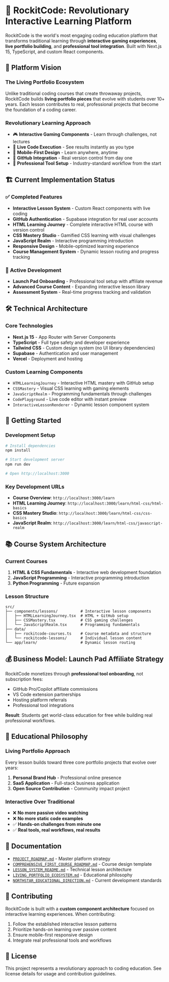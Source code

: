# 🚀 RockitCode: Revolutionary Interactive Learning Platform

RockitCode is the world's most engaging coding education platform that transforms traditional learning through **interactive gaming experiences**, **live portfolio building**, and **professional tool integration**. Built with Next.js 15, TypeScript, and custom React components.

## 🎯 Platform Vision

### **The Living Portfolio Ecosystem**
Unlike traditional coding courses that create throwaway projects, RockitCode builds **living portfolio pieces** that evolve with students over 10+ years. Each lesson contributes to real, professional projects that become the foundation of a coding career.

### **Revolutionary Learning Approach**
- 🎮 **Interactive Gaming Components** - Learn through challenges, not lectures
- 🔴 **Live Code Execution** - See results instantly as you type
- 📱 **Mobile-First Design** - Learn anywhere, anytime
- 🔗 **GitHub Integration** - Real version control from day one
- 💼 **Professional Tool Setup** - Industry-standard workflow from the start

## 🏗️ **Current Implementation Status**

### ✅ **Completed Features**
- **Interactive Lesson System** - Custom React components with live coding
- **GitHub Authentication** - Supabase integration for real user accounts
- **HTML Learning Journey** - Complete interactive HTML course with version control
- **CSS Mastery Studio** - Gamified CSS learning with visual challenges
- **JavaScript Realm** - Interactive programming introduction
- **Responsive Design** - Mobile-optimized learning experience
- **Course Management System** - Dynamic lesson routing and progress tracking

### 🔄 **Active Development**
- **Launch Pad Onboarding** - Professional tool setup with affiliate revenue
- **Advanced Course Content** - Expanding interactive lesson library
- **Assessment System** - Real-time progress tracking and validation

## 🛠️ **Technical Architecture**

### **Core Technologies**
- **Next.js 15** - App Router with Server Components
- **TypeScript** - Full type safety and developer experience
- **Tailwind CSS** - Custom design system (no UI library dependencies)
- **Supabase** - Authentication and user management
- **Vercel** - Deployment and hosting

### **Custom Learning Components**
- `HTMLLearningJourney` - Interactive HTML mastery with GitHub setup
- `CSSMastery` - Visual CSS learning with gaming elements
- `JavaScriptRealm` - Programming fundamentals through challenges
- `CodePlayground` - Live code editor with instant preview
- `InteractiveLessonRenderer` - Dynamic lesson component system

## 🚀 **Getting Started**

### **Development Setup**
```bash
# Install dependencies
npm install

# Start development server
npm run dev

# Open http://localhost:3000
```

### **Key Development URLs**
- **Course Overview**: `http://localhost:3000/learn`
- **HTML Learning Journey**: `http://localhost:3000/learn/html-css/html-basics`
- **CSS Mastery Studio**: `http://localhost:3000/learn/html-css/css-basics`
- **JavaScript Realm**: `http://localhost:3000/learn/html-css/javascript-realm`

## 📚 **Course System Architecture**

### **Current Courses**
1. **HTML & CSS Fundamentals** - Interactive web development foundation
2. **JavaScript Programming** - Interactive programming introduction
3. **Python Programming** - Future expansion

### **Lesson Structure**
```
src/
├── components/lessons/          # Interactive lesson components
│   ├── HTMLLearningJourney.tsx  # HTML + GitHub setup
│   ├── CSSMastery.tsx           # CSS gaming challenges
│   └── JavaScriptRealm.tsx      # Programming fundamentals
├── data/
│   ├── rockitcode-courses.ts    # Course metadata and structure
│   └── rockitcode-lessons/      # Individual lesson content
└── app/learn/                   # Dynamic lesson routing
```

## 💰 **Business Model: Launch Pad Affiliate Strategy**

RockitCode monetizes through **professional tool onboarding**, not subscription fees:
- GitHub Pro/Copilot affiliate commissions
- VS Code extension partnerships  
- Hosting platform referrals
- Professional tool integrations

**Result**: Students get world-class education for free while building real professional workflows.

## 🎯 **Educational Philosophy**

### **Living Portfolio Approach**
Every lesson builds toward three core portfolio projects that evolve over years:
1. **Personal Brand Hub** - Professional online presence
2. **SaaS Application** - Full-stack business application  
3. **Open Source Contribution** - Community impact project

### **Interactive Over Traditional**
- ❌ **No more passive video watching**
- ❌ **No more static code examples**
- ✅ **Hands-on challenges from minute one**
- ✅ **Real tools, real workflows, real results**

## 📖 **Documentation**

- [`PROJECT_ROADMAP.md`](./PROJECT_ROADMAP.md) - Master platform strategy
- [`COMPREHENSIVE_FIRST_COURSE_ROADMAP.md`](./COMPREHENSIVE_FIRST_COURSE_ROADMAP.md) - Course design template
- [`LESSON_SYSTEM_README.md`](./LESSON_SYSTEM_README.md) - Technical lesson architecture
- [`LIVING_PORTFOLIO_ECOSYSTEM.md`](./LIVING_PORTFOLIO_ECOSYSTEM.md) - Educational philosophy
- [`NORTHSTAR_EDUCATIONAL_DIRECTION.md`](./NORTHSTAR_EDUCATIONAL_DIRECTION.md) - Current development standards

## 🤝 **Contributing**

RockitCode is built with a **custom component architecture** focused on interactive learning experiences. When contributing:

1. Follow the established interactive lesson patterns
2. Prioritize hands-on learning over passive content
3. Ensure mobile-first responsive design
4. Integrate real professional tools and workflows

## 📄 **License**

This project represents a revolutionary approach to coding education. See license details for usage and contribution guidelines.
